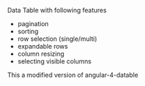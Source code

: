 Data Table with following features 

* pagination
* sorting
* row selection (single/multi)
* expandable rows
* column resizing
* selecting visible columns

This a modified version of angular-4-datable


